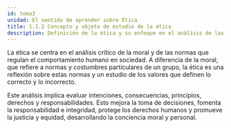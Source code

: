 ```yaml
---
id: tema3
unidad: El sentido de aprender sobre Ética
title: 1.1.2 Concepto y objeto de estudio de la ética
description: Definición de la ética y su enfoque en el análisis de las acciones y decisiones humanas en función de lo moralmente correcto.
---
```


La ética se centra en el análisis crítico de la moral y de las normas que regulan el comportamiento humano en sociedad. A diferencia de la moral, que refiere a normas y costumbres particulares de un grupo, la ética es una reflexión sobre estas normas y un estudio de los valores que definen lo correcto y lo incorrecto.

Este análisis implica evaluar intenciones, consecuencias, principios, derechos y responsabilidades. Esto mejora la toma de decisiones, fomenta la responsabilidad e integridad, protege los derechos humanos y promueve la justicia y equidad, desarrollando la conciencia moral y personal.
